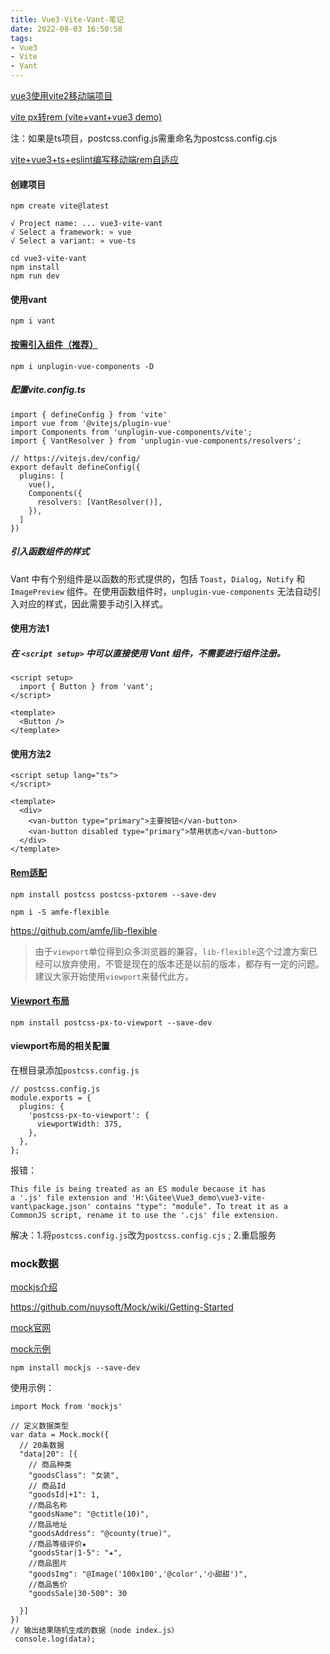 ```yaml
---
title: Vue3-Vite-Vant-笔记
date: 2022-08-03 16:50:58
tags:
- Vue3
- Vite
- Vant
---
```


[vue3使用vite2移动端项目](https://zhuanlan.zhihu.com/p/351888882)

[vite px转rem (vite+vant+vue3 demo)](https://zhuanlan.zhihu.com/p/442732586)

注：如果是ts项目，postcss.config.js需重命名为postcss.config.cjs



[vite+vue3+ts+eslint编写移动端rem自适应](https://www.proyy.com/6956431101141352485.html#toc_3)



#### 创建项目

```
npm create vite@latest
```

```
√ Project name: ... vue3-vite-vant
√ Select a framework: » vue
√ Select a variant: » vue-ts
```

```
cd vue3-vite-vant
npm install
npm run dev
```

#### 使用vant

```
npm i vant
```

#### [按需引入组件（推荐）](https://vant-contrib.gitee.io/vant/#/zh-CN/quickstart#an-xu-yin-ru-zu-jian-tui-jian)

```
npm i unplugin-vue-components -D
```

##### 配置vite.config.ts

```
import { defineConfig } from 'vite'
import vue from '@vitejs/plugin-vue'
import Components from 'unplugin-vue-components/vite';
import { VantResolver } from 'unplugin-vue-components/resolvers';

// https://vitejs.dev/config/
export default defineConfig({
  plugins: [
    vue(),
    Components({
      resolvers: [VantResolver()],
    }),
  ]
})

```

##### 引入函数组件的样式

Vant 中有个别组件是以函数的形式提供的，包括 `Toast`，`Dialog`，`Notify` 和 `ImagePreview` 组件。在使用函数组件时，`unplugin-vue-components` 无法自动引入对应的样式，因此需要手动引入样式。

#### 使用方法1

##### 在 `<script setup>` 中可以直接使用 Vant 组件，不需要进行组件注册。

```
<script setup>
  import { Button } from 'vant';
</script>

<template>
  <Button />
</template>
```

#### 使用方法2

```
<script setup lang="ts">
</script>

<template>
  <div>
    <van-button type="primary">主要按钮</van-button>
    <van-button disabled type="primary">禁用状态</van-button>
  </div>
</template>
```



#### [Rem适配](https://vant-contrib.gitee.io/vant/#/zh-CN/advanced-usage#liu-lan-qi-gua-pei)

```
npm install postcss postcss-pxtorem --save-dev
```

```
npm i -S amfe-flexible
```

https://github.com/amfe/lib-flexible

> 由于`viewport`单位得到众多浏览器的兼容，`lib-flexible`这个过渡方案已经可以放弃使用，不管是现在的版本还是以前的版本，都存有一定的问题。建议大家开始使用`viewport`来替代此方。

#### [Viewport 布局](https://vant-contrib.gitee.io/vant/#/zh-CN/advanced-usage#viewport-bu-ju)

```
npm install postcss-px-to-viewport --save-dev
```

#### viewport布局的相关配置

在根目录添加`postcss.config.js`

```
// postcss.config.js
module.exports = {
  plugins: {
    'postcss-px-to-viewport': {
      viewportWidth: 375,
    },
  },
};
```

报错：

```
This file is being treated as an ES module because it has 
a '.js' file extension and 'H:\Gitee\Vue3_demo\vue3-vite-vant\package.json' contains "type": "module". To treat it as a CommonJS script, rename it to use the '.cjs' file extension.
```

解决：1.将`postcss.config.js`改为`postcss.config.cjs` ;  2.重启服务



### mock数据

[mockjs介绍](https://www.jianshu.com/p/d812ce349265)

https://github.com/nuysoft/Mock/wiki/Getting-Started

[mock官网](http://mockjs.com/)

[mock示例](http://mockjs.com/examples.html)

```
npm install mockjs --save-dev
```

使用示例：

```
import Mock from 'mockjs'

// 定义数据类型
var data = Mock.mock({
  // 20条数据
  "data|20": [{
    // 商品种类
    "goodsClass": "女装",
    // 商品Id
    "goodsId|+1": 1,
    //商品名称
    "goodsName": "@ctitle(10)",
    //商品地址
    "goodsAddress": "@county(true)",
    //商品等级评价★
    "goodsStar|1-5": "★",
    //商品图片
    "goodsImg": "@Image('100x100','@color','小甜甜')",
    //商品售价
    "goodsSale|30-500": 30

  }]
})
// 输出结果随机生成的数据（node index.js）
 console.log(data);
```

